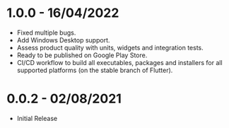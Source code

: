 # 1.0.0 - 16/04/2022

* Fixed multiple bugs.
* Add Windows Desktop support.
* Assess product quality with units, widgets and integration tests.
* Ready to be published on Google Play Store.
* CI/CD workflow to build all executables, packages and installers for all supported platforms (on the stable branch of Flutter).

# 0.0.2 - 02/08/2021

* Initial Release
